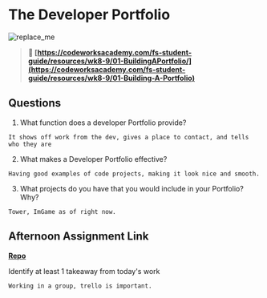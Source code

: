 # The Developer Portfolio

![replace_me](https://codeworks.blob.core.windows.net/public/assets/img/illustrations/placeholder.svg)

> **📖 [https://codeworksacademy.com/fs-student-guide/resources/wk8-9/01-BuildingAPortfolio/](https://codeworksacademy.com/fs-student-guide/resources/wk8-9/01-Building-A-Portfolio)**

## Questions

1. What function does a developer Portfolio provide?
```
It shows off work from the dev, gives a place to contact, and tells who they are
```
2. What makes a Developer Portfolio effective?
```
Having good examples of code projects, making it look nice and smooth.
```
3. What projects do you have that you would include in your Portfolio? Why?
```
Tower, ImGame as of right now.
```
## Afternoon Assignment Link

**[Repo](https://github.com/ksquaredcoding/<ASSIGNMENT_REPO>)**

Identify at least 1 takeaway from today's work
```
Working in a group, trello is important.
```